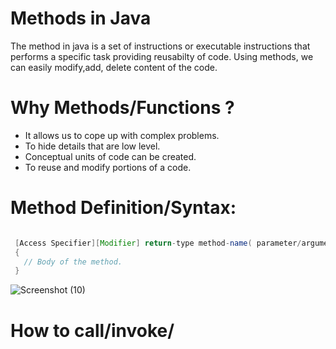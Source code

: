 # Methods in Java

The method in java is a set of instructions or executable instructions that performs a specific task providing reusabilty of code. Using methods, we can easily modify,add, delete content of the code.

# Why Methods/Functions ?

- It allows us to cope up with complex problems.
- To hide details that are low level.
- Conceptual units of code can be created.
- To reuse and modify portions of a code.

# Method Definition/Syntax:

```Java

 [Access Specifier][Modifier] return-type method-name( parameter/argument list )
 {
   // Body of the method.
 }

```
![Screenshot (10)](https://user-images.githubusercontent.com/76544476/136663570-5f8f1932-db95-43f1-abb9-ceaa470bc075.png)

# How to call/invoke/
